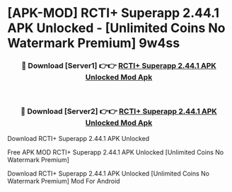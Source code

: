 # [APK-MOD] RCTI+ Superapp 2.44.1 APK Unlocked - [Unlimited Coins No Watermark Premium] 9w4ss



<div align="center">
<h3>🔴 Download [Server1] 👉👉 <a href="https://momento.my/?title=RCTI+_Superapp_2.44.1_APK_Unlocked">RCTI+ Superapp 2.44.1 APK Unlocked Mod Apk</a></h3><br>

<h3>🔴 Download [Server2] 👉👉 <a href="https://momento.my/?title=RCTI+_Superapp_2.44.1_APK_Unlocked">RCTI+ Superapp 2.44.1 APK Unlocked Mod Apk</a></h3>
</div>



Download RCTI+ Superapp 2.44.1 APK Unlocked 

Free APK MOD RCTI+ Superapp 2.44.1 APK Unlocked [Unlimited Coins No Watermark Premium]

Download RCTI+ Superapp 2.44.1 APK Unlocked [Unlimited Coins No Watermark Premium] Mod For Android
